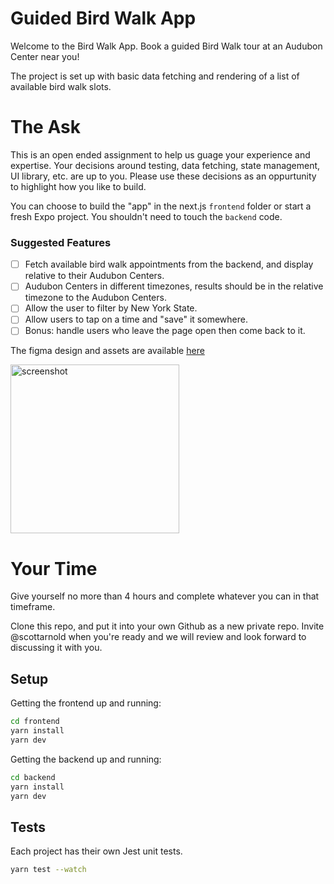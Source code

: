# Guided Bird Walk App

Welcome to the Bird Walk App. Book a guided Bird Walk tour at an Audubon Center near you!

The project is set up with basic data fetching and rendering of a list of available bird walk slots.

# The Ask

This is an open ended assignment to help us guage your experience and expertise. Your decisions around testing, data fetching, state management, UI library, etc. are up to you. Please use these decisions as an oppurtunity to highlight how you like to build.

You can choose to build the "app" in the next.js `frontend` folder or start a fresh Expo project. You shouldn't need to touch the `backend` code.

### Suggested Features

- [ ] Fetch available bird walk appointments from the backend, and display relative to their Audubon Centers.
- [ ] Audubon Centers in different timezones, results should be in the relative timezone to the Audubon Centers.
- [ ] Allow the user to filter by New York State.
- [ ] Allow users to tap on a time and "save" it somewhere.
- [ ] Bonus: handle users who leave the page open then come back to it.

The figma design and assets are available [here](https://www.figma.com/design/U80dz4olB6SOqyCfznYbFb/Untitled?node-id=0-1&t=Z0jPIe549CYOchol-1)

<img width="270" alt="screenshot" src="">

# Your Time

Give yourself no more than 4 hours and complete whatever you can in that timeframe.

Clone this repo, and put it into your own Github as a new private repo. Invite @scottarnold when you're ready and we will review and look forward to discussing it with you.

## Setup

Getting the frontend up and running:

```bash
cd frontend
yarn install
yarn dev
```

Getting the backend up and running:

```bash
cd backend
yarn install
yarn dev
```

## Tests

Each project has their own Jest unit tests.

```bash
yarn test --watch
```
